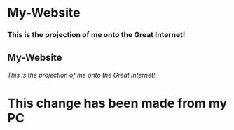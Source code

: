 # My-Website
### This is the projection of me onto the Great Internet!

<h2> My-Website </h2>
<h6> This is the projection of me onto the Great Internet! </h6>
<h1> This change has been made from my PC </h1>
